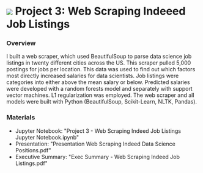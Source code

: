 # ![](https://ga-dash.s3.amazonaws.com/production/assets/logo-9f88ae6c9c3871690e33280fcf557f33.png) Project 3: Web Scraping Indeeed Job Listings

### Overview

I built a web scraper, which used BeautifulSoup to parse data science job listings in twenty different cities across the US. This scraper pulled 5,000 postings for jobs per location. This data was used to find out which factors most directly increased salaries for data scientists. Job listings were categories into either above the mean salary or below. Predicted salaries were developed with a random forests model and separately with support vector machines. L1 regularization was employed. The web scraper and all models were built with Python (BeautifulSoup, Scikit-Learn, NLTK, Pandas). 

### Materials
- Jupyter Notebook: "Project 3 - Web Scraping Indeed Job Listings Jupyter Notebook.ipynb"
- Presentation: "Presentation Web Scraping Indeed Data Science Positions.pdf"
- Executive Summary: "Exec Summary - Web Scraping Indeed Job Listings.pdf"
